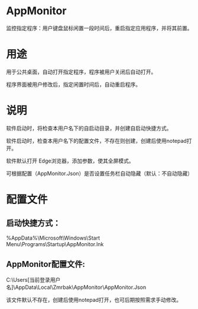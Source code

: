 # AppMonitor
监控指定程序：用户键盘鼠标闲置一段时间后，重启指定应用程序，并将其前置。

# 用途
用于公共桌面，自动打开指定程序，程序被用户关闭后自动打开。

程序界面被用户修改后，指定闲置时间后，自动重启程序。

# 说明
软件启动时，将检查本用户名下的自启动目录，并创建自启动快捷方式。

软件启动时，检查本用户名下的配置文件，不存在则创建，创建后使用notepad打开。

软件默认打开 Edge浏览器，添加参数，使其全屏模式。

可根据配置（AppMonitor.Json）是否设置任务栏自动隐藏（默认：不自动隐藏）

# 配置文件

## 启动快捷方式：

%AppData%\Microsoft\Windows\Start Menu\Programs\Startup\AppMonitor.lnk

## AppMonitor配置文件:

C:\Users\[当前登录用户名]\AppData\Local\Zmrbak\AppMonitor\AppMonitor.Json

该文件默认不存在，创建后使用notepad打开，也可后期按照需求手动修改。
